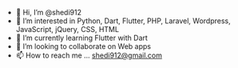- 👋 Hi, I’m @shedi912
- 👀 I’m interested in Python, Dart, Flutter, PHP, Laravel, Wordpress, JavaScript, jQuery, CSS, HTML
- 🌱 I’m currently learning Flutter with Dart
- 💞️ I’m looking to collaborate on Web apps
- 📫 How to reach me ... shedi912@gmail.com
